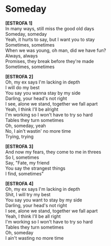 # Someday

**[ESTROFA 1]**  
In many ways, still miss the good old days  
Someday, someday  
Yeah, it hurts to say, but I want you to stay  
Sometimes, sometimes  
When we was young, oh man, did we have fun?  
Always, always  
Promises, they break before they're made  
Sometimes, sometimes  

**[ESTROFA 2]**  
Oh, my ex says I'm lacking in depth  
I will do my best  
You say you wanna stay by my side  
Darling, your head's not right  
I see, alone we stand, together we fall apart  
Yeah, I think I'll be alright  
I'm working so I won't have to try so hard  
Tables they turn sometimes  
Oh, someday, yeah  
No, I ain't wastin' no more time  
Trying, trying  

**[ESTROFA 3]**  
And now my fears, they come to me in threes  
So I, sometimes  
Say, "Fate, my friend  
You say the strangest things  
I find, sometimes"  

**[ESTROFA 4]**  
Oh, my ex says I'm lacking in depth  
Shit, I will try my best  
You say you want to stay by my side  
Darling, your head's not right  
I see, alone we stand, together we fall apart  
Yeah, I think I'll be all right  
I'm working so I won't have to try so hard  
Tables they turn sometimes  
Oh, someday  
I ain't wasting no more time  
